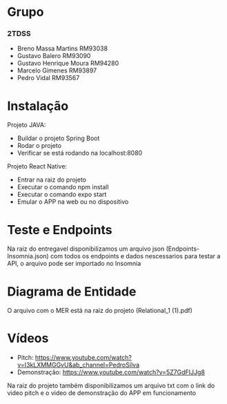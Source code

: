 # Grupo
### 2TDSS
- Breno Massa Martins RM93038
- Gustavo Balero RM93090
- Gustavo Henrique Moura RM94280
- Marcelo Gimenes RM93897
- Pedro Vidal RM93567

# Instalação 
Projeto JAVA: 
- Buildar o projeto Spring Boot
- Rodar o projeto 
- Verificar se está rodando na localhost:8080

Projeto React Native: 
- Entrar na raiz do projeto
- Executar o comando npm install
- Executar o comando expo start
- Emular o APP na web ou no dispositivo

# Teste e Endpoints
Na raiz do entregavel disponibilizamos um arquivo json (Endpoints-Insomnia.json) com todos os endpoints e dados nescessarios para testar a API, o arquivo pode ser importado no Insomnia

# Diagrama de Entidade 
O arquivo com o MER está na raiz do projeto (Relational_1 (1).pdf)

# Vídeos
- Pitch: https://www.youtube.com/watch?v=I3kLXMMGGvU&ab_channel=PedroSilva
- Demonstração: https://www.youtube.com/watch?v=5Z7GdFIJJg8

Na raiz do projeto também disponibilizamos um arquivo txt com o link do video pitch e o video de demonstração do APP em funcionamento
